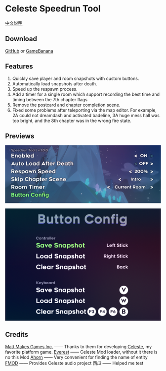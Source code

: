 # Celeste Speedrun Tool

[中文说明](./README_CN.md)

## Download
[GitHub](https://github.com/DemoJameson/CelesteSpeedrunTool/releases) or [GameBanana](https://gamebanana.com/tools/6597)

## Features

1. Quickly save player and room snapshots with custom buttons.
2. Automatically load snapshots after death.
3. Speed up the respawn process.
4. Add a timer for a single room which support recording the best time and timing between the 7th chapter flags
5. Remove the postcard and chapter completion scene.
6. Fixed some problems after teleporting via the map editor. For example, 2A could not dreamdash and activated badeline, 3A huge mess hall was too bright, and the 8th chapter was in the wrong  fire state.

## Previews

![preview1](./Preview/preview1.png)

![preview2](./Preview/preview2.png)

## Credits

[Matt Makes Games Inc.](http://www.mattmakesgames.com/) —— Thanks to them for developing [Celeste](http://www.celestegame.com/), my favorite platform game.
[Everest](https://everestapi.github.io/) —— Celeste Mod loader, without it there is no this Mod
[Ahorn](https://github.com/CelestialCartographers/Ahorn) —— Very convenient for finding the name of entity
[FMOD](https://www.fmod.com/) —— Provides Celeste audio project
西瓜 —— Helped me test